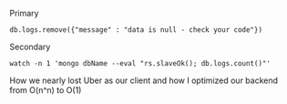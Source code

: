 
Primary
```
db.logs.remove({"message" : "data is null - check your code"})
```

Secondary
```
watch -n 1 'mongo dbName --eval "rs.slaveOk(); db.logs.count()"'
```

How we nearly lost Uber as our client and how I optimized our backend from O(n^n) to O(1)
